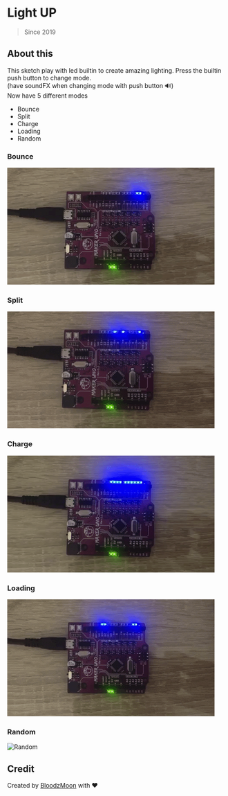 
# Light UP

> Since 2019

## About this

This sketch play with led builtin to create amazing lighting. Press the builtin push button to change mode.  
(have soundFX when changing mode with push button 🔊)  
Now have 5 different modes  

- Bounce  
- Split  
- Charge  
- Loading  
- Random  

### Bounce

![Bounce](https://github.com/BloodzMoon/maker-uno/blob/master/lightup/gif/mode1.gif)

### Split

![Split](https://github.com/BloodzMoon/maker-uno/blob/master/lightup/gif/mode2.gif)

### Charge

![Charge](https://github.com/BloodzMoon/maker-uno/blob/master/lightup/gif/mode3.gif)

### Loading

![Loading](https://github.com/BloodzMoon/maker-uno/blob/master/lightup/gif/mode4.gif)

### Random

![Random](https://github.com/BloodzMoon/maker-uno/blob/master/lightup/gif/mode5.gif)

## Credit

Created by [BloodzMoon](https://github.com/BloodzMoon/) with ❤
